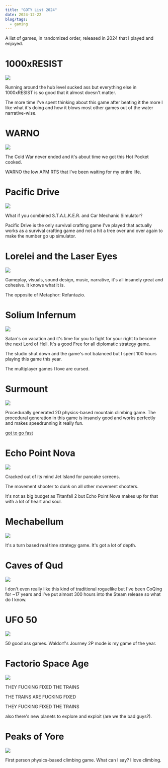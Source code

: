 ```yaml
---
title: "GOTY List 2024"
date: 2024-12-22
blog/tags:
  - gaming
---
```


A list of games, in randomized order, released in 2024 that I played and enjoyed.

# 1000xRESIST

![](1000xresist.jpg)

Running around the hub level sucked ass but everything else in 1000xRESIST is so good that it almost doesn't matter.

The more time I've spent thinking about this game after beating it the more I like what it's doing and how it blows most other games out of the water narrative-wise.

# WARNO

![](warno.jpg)

The Cold War never ended and it's about time we got this Hot Pocket cooked.

WARNO the low APM RTS that I've been waiting for my entire life.

# Pacific Drive

![](pacificdrive.jpg)

What if you combined S.T.A.L.K.E.R. and Car Mechanic Simulator?

Pacific Drive is the only survival crafting game I've played that actually works as a survival crafting game and not a hit a tree over and over again to make the number go up simulator.

# Lorelei and the Laser Eyes

![](lorelei.jpg)

Gameplay, visuals, sound design, music, narrative, it's all insanely great and cohesive. It knows what it is.

The opposite of Metaphor: Refantazio.

# Solium Infernum

![](soliuminfernum.jpg)

Satan's on vacation and it's time for you to fight for your right to become the next Lord of Hell. It's a good Free for all diplomatic strategy game.

The studio shut down and the game's not balanced but I spent 100 hours playing this game this year.

The multiplayer games I love are cursed. 

# Surmount

![](surmount.jpg)

Procedurally generated 2D physics-based mountain climbing game. The procedural generation in this game is insanely good and works perfectly and makes speedrunning it really fun.

[got to go fast](https://www.speedrun.com/Surmount)

# Echo Point Nova

![](echopointnova.jpg)

Cracked out of its mind Jet Island for pancake screens.

The movement shooter to dunk on all other movement shooters.

It's not as big budget as Titanfall 2 but Echo Point Nova makes up for that with a lot of heart and soul.

# Mechabellum

![](mechabellum.jpg)

It's a turn based real time strategy game. It's got a lot of depth.

# Caves of Qud

![](coq.jpg)

I don't even really like this kind of traditional roguelike but I've been CoQing for ~17 years and I've put almost 300 hours into the Steam release so what do I know.

# UFO 50
![](ufo50.jpg)

50 good ass games. Waldorf's Journey 2P mode is my game of the year.

# Factorio Space Age

![](factorio.jpg)

THEY FUCKING FIXED THE TRAINS

THE TRAINS ARE FUCKING FIXED

THEY FUCKING FIXED THE TRAINS

also there's new planets to explore and exploit (are we the bad guys?).

# Peaks of Yore

![](peaksofyore.jpg)

First person physics-based climbing game. What can I say? I love climbing.